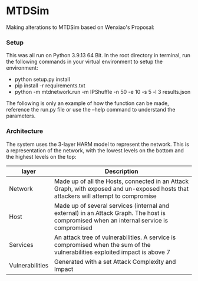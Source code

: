 # MTDSim
Making alterations to MTDSim based on Wenxiao's Proposal:

### Setup
This was all run on Python 3.9.13 64 Bit. In the root directory in terminal, run the following commands in your virtual environment to setup the environment:
 - python setup.py install
 - pip install -r requirements.txt
 - python -m mtdnetwork.run -m IPShuffle -n 50 -e 10 -s 5 -l 3  results.json

The following is only an example of how the function can be made, reference the run.py file or use the –help command to understand the parameters.
### Architecture
The system uses the 3-layer HARM model to represent the network. This is a representation of the network, with the lowest levels on the bottom and the highest levels on the top:

| layer           | Description                                                                                                                              |
|-----------------|------------------------------------------------------------------------------------------------------------------------------------------|
| Network         | Made up of all the Hosts, connected in an Attack Graph, with exposed and un-exposed hosts that attackers will attempt to compromise      |
| Host            | Made up of several services (internal and external) in an Attack Graph.  The host is compromised when an internal service is compromised |
| Services        | An attack tree of vulnerabilities. A service is compromised when  the sum of the vulnerabilities exploited impact is above 7             |
| Vulnerabilities | Generated with a set Attack Complexity and Impact                                                                                        |

